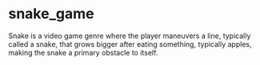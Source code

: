 # snake_game
Snake is a video game genre where the player maneuvers a line, typically called a snake, that grows bigger after eating something, typically apples, making the snake a primary obstacle to itself. 
